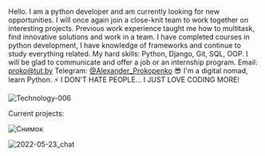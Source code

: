 Hello. I am a python developer and am currently looking for new opportunities.
I will once again join a close-knit team to work together on interesting projects.
Previous work experience taught me how to multitask, 
find innovative solutions and work in a team. I have completed courses in python development, 
I have knowledge of frameworks and continue to study everything related.
 My hard skills: Python, Django, Git, SQL, OOP.
 I will be glad to communicate and offer a job or an internship program.
Email: proko@tut.by
Telegram: [@Alexander_Prokopenko](https://t.me/Alexander_Prokopenko)
😎 I'm a digital nomad, learn Python.
⚡️ I DON'T HATE PEOPLE... I JUST LOVE CODING MORE!


![Technology-006](https://user-images.githubusercontent.com/101042799/168581542-85f7ba7a-3472-4072-8775-90dcd181e8b0.jpg)

Current projects:

![Снимок](https://user-images.githubusercontent.com/101042799/171032736-04bad8a6-bf81-4ed5-a16c-9a6a6fe24920.PNG)


![2022-05-23_chat](https://user-images.githubusercontent.com/101042799/171032933-ced3582e-8b2b-45e4-ab4e-5acac3fc610b.png)

